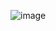 ![image](https://github.com/malted/sloppy.pizza/assets/59726149/64b0731c-fbf7-4184-9ace-3dfe4e982781)
